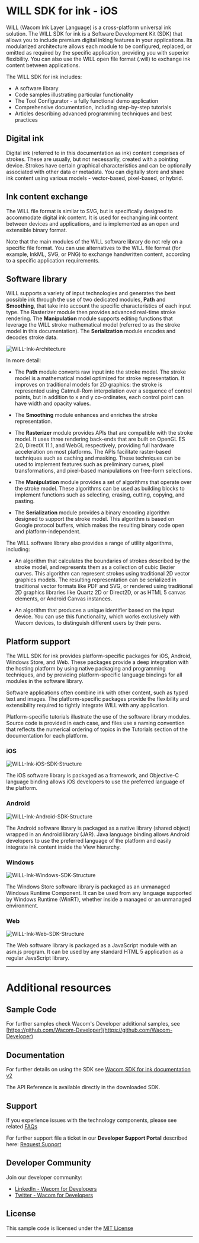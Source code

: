 # WILL SDK for ink - iOS

WILL (Wacom Ink Layer Language) is a cross-platform universal ink solution.
The WILL SDK for ink is a Software Development Kit (SDK) that allows you to include premium digital inking features in your applications.
Its modularized architecture allows each module to be configured, replaced, or omitted as required by the specific application, providing you with superior flexibility.
You can also use the WILL open file format (.will) to exchange ink content between applications.

The WILL SDK for ink includes:

* A software library
* Code samples illustrating particular functionality
* The Tool Configurator - a fully functional demo application
* Comprehensive documentation, including step-by-step tutorials
* Articles describing advanced programming techniques and best practices

## Digital ink

Digital ink (referred to in this documentation as ink) content comprises of strokes.
These are usually, but not necessarily, created with a pointing device.
Strokes have certain graphical characteristics and can be optionally associated with other data or metadata.
You can digitally store and share ink content using various models - vector-based, pixel-based, or hybrid.

## Ink content exchange

The WILL file format is similar to SVG, but is specifically designed to accommodate digital ink content. It is used for exchanging ink content between devices and applications, and is implemented as an open and extensible binary format.

Note that the main modules of the WILL software library do not rely on a specific file format. You can use alternatives to the WILL file format (for example, InkML, SVG, or PNG) to exchange handwritten content, according to a specific application requirements.

## Software library

WILL supports a variety of input technologies and generates the best possible ink through the use of two dedicated modules, **Path** and **Smoothing**, that take into account the specific characteristics of each input type.
The Rasterizer module then provides advanced real-time stroke rendering.
The **Manipulation** module supports editing functions that leverage the WILL stroke mathematical model (referred to as the stroke model in this documentation).
The **Serialization** module encodes and decodes stroke data.

![WILL-Ink-Architecture](media/WILLSoftwareLibraryAbstractArchitecture.png)


In more detail:

* The **Path** module converts raw input into the stroke model.
  The stroke model is a mathematical model optimized for stroke representation.
  It improves on traditional models for 2D graphics: the stroke is represented using Catmull-Rom interpolation over a sequence of control points, but in addition to x and y co-ordinates, each control point can have width and opacity values.

* The **Smoothing** module enhances and enriches the stroke representation.

* The **Rasterizer** module provides APIs that are compatible with the stroke model.
  It uses three rendering back-ends that are built on OpenGL ES 2.0, DirectX 11.1, and WebGL respectively, providing full hardware acceleration on most platforms.
  The APIs facilitate raster-based techniques such as caching and masking.
  These techniques can be used to implement features such as preliminary curves, pixel transformations, and pixel-based manipulations on free-form selections.

* The **Manipulation** module provides a set of algorithms that operate over the stroke model.
  These algorithms can be used as building blocks to implement functions such as selecting, erasing, cutting, copying, and pasting.

* The **Serialization** module provides a binary encoding algorithm designed to support the stroke model.
  This algorithm is based on Google protocol buffers, which makes the resulting binary code open and platform-independent.

The WILL software library also provides a range of utility algorithms, including:

* An algorithm that calculates the boundaries of strokes described by the stroke model, and represents them as a collection of cubic Bezier curves.
  This algorithm can represent strokes using traditional 2D vector graphics models.
  The resulting representation can be serialized in traditional vector formats like PDF and SVG, or rendered using traditional 2D graphics libraries like Quartz 2D or Direct2D, or as HTML 5 canvas elements, or Android Canvas instances.

* An algorithm that produces a unique identifier based on the input device.
  You can use this functionality, which works exclusively with Wacom devices, to distinguish different users by their pens.


## Platform support

The WILL SDK for ink provides platform-specific packages for iOS, Android, Windows Store, and Web.
These packages provide a deep integration with the hosting platform by using native packaging and programming techniques, and by providing platform-specific language bindings for all modules in the software library.

Software applications often combine ink with other content, such as typed text and images.
The platform-specific packages provide the flexibility and extensibility required to tightly integrate WILL with any application.

Platform-specific tutorials illustrate the use of the software library modules.
Source code is provided in each case, and files use a naming convention that reflects the numerical ordering of topics in the Tutorials section of the documentation for each platform.

### iOS

![WILL-Ink-iOS-SDK-Structure](media/iOSSDKStructure.png)

The iOS software library is packaged as a framework, and Objective-C language binding allows iOS developers to use the preferred language of the platform.

### Android

![WILL-Ink-Android-SDK-Structure](media/AndroidSDKStructure.png)

The Android software library is packaged as a native library (shared object) wrapped in an Android library (JAR).
Java language binding allows Android developers to use the preferred language of the platform and easily integrate ink content inside the View hierarchy.

### Windows

![WILL-Ink-Windows-SDK-Structure](media/WindowsSDKStructure.png)

The Windows Store software library is packaged as an unmanaged Windows Runtime Component.
It can be used from any language supported by Windows Runtime (WinRT), whether inside a managed or an unmanaged environment.

### Web

![WILL-Ink-Web-SDK-Structure](media/WebSDKStructure.png)

The Web software library is packaged as a JavaScript module with an asm.js program.
It can be used by any standard HTML 5 application as a regular JavaScript library.

---

# Additional resources 

## Sample Code
For further samples check Wacom's Developer additional samples, see [https://github.com/Wacom-Developer](https://github.com/Wacom-Developer)

## Documentation
For further details on using the SDK see [Wacom SDK for ink documentation v2](http://developer-docs.wacom.com/sdk-for-ink/docs/2.0.0/overview) 

The API Reference is available directly in the downloaded SDK.

## Support
If you experience issues with the technology components, please see related [FAQs](http://developer-docs.wacom.com/faqs)

For further support file a ticket in our **Developer Support Portal** described here: [Request Support](http://developer-docs.wacom.com/faqs/docs/q-support/support)

## Developer Community 
Join our developer community:

- [LinkedIn - Wacom for Developers](https://www.linkedin.com/company/wacom-for-developers/)
- [Twitter - Wacom for Developers](https://twitter.com/Wacomdevelopers)

## License 
This sample code is licensed under the [MIT License](https://choosealicense.com/licenses/mit/)

---
